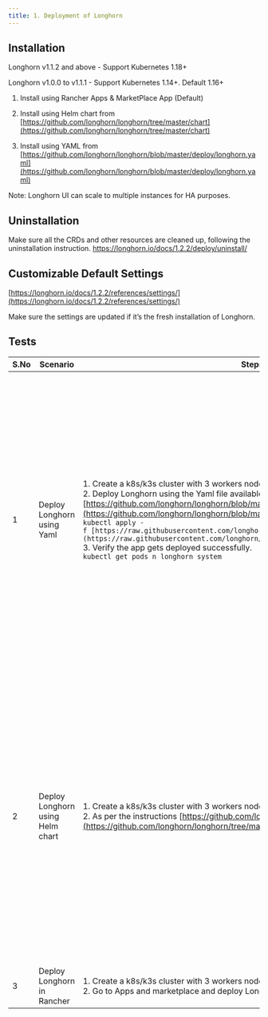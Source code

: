 ```yaml
---
title: 1. Deployment of Longhorn
---
```


Installation
------------
Longhorn v1.1.2 and above - Support Kubernetes 1.18+

Longhorn v1.0.0 to v1.1.1 - Support Kubernetes 1.14+. Default 1.16+

1.  Install using Rancher Apps & MarketPlace App (Default)
    
2.  Install using Helm chart from [https://github.com/longhorn/longhorn/tree/master/chart](https://github.com/longhorn/longhorn/tree/master/chart)
    
3.  Install using YAML from [https://github.com/longhorn/longhorn/blob/master/deploy/longhorn.yaml](https://github.com/longhorn/longhorn/blob/master/deploy/longhorn.yaml)
    

Note: Longhorn UI can scale to multiple instances for HA purposes.

  

Uninstallation
--------------

Make sure all the CRDs and other resources are cleaned up, following the uninstallation instruction.
https://longhorn.io/docs/1.2.2/deploy/uninstall/

Customizable Default Settings
-----------------------------

[https://longhorn.io/docs/1.2.2/references/settings/](https://longhorn.io/docs/1.2.2/references/settings/)

Make sure the settings are updated if it’s the fresh installation of Longhorn.

Tests
----------------

| **S.No** | **Scenario** | **Steps** | **Expected Result**|
| --- | --- | --- | --- |
| 1   | Deploy Longhorn using Yaml | 1.  Create a k8s/k3s cluster with 3 workers nodes.<br>2.  Deploy Longhorn using the Yaml file available [https://github.com/longhorn/longhorn/blob/master/deploy/longhorn.yaml](https://github.com/longhorn/longhorn/blob/master/deploy/longhorn.yaml)  <br>    `kubectl apply -f [https://raw.githubusercontent.com/longhorn/longhorn/master/deploy/longhorn.yaml](https://raw.githubusercontent.com/longhorn/longhorn/master/deploy/longhorn.yaml)`<br>3.  Verify the app gets deployed successfully.  <br>    `kubectl get pods n longhorn system` | *  The below daemonset should be deployed successfully. <pre>engine-image-ei- , longhorn-csi-plugin, longhorn-manager</pre>*   The below deployment should be deployed successfully.  <pre>    csi-attacher, csi-provisioner, csi-resizer, csi-snapshotter, longhorn-driver-deployer, longhorn-ui</pre>*   The Instance-manager-e, Instance-manager-r pods should be deployed on the each worker node.<br>*   The below services should be deployed  <pre>    csi-attacher, csi-provisioner, csi-resizer, csi-snapshotter, longhorn-backend, longhorn-frontend</pre>*   The below crds should be deployed.  <br>    [backingimagedatasources.longhorn.io](http://backingimagedatasources.longhorn.io)  <br>    [backingimagemanagers.longhorn.io](http://backingimagemanagers.longhorn.io)  <br>    [backingimages.longhorn.io](http://backingimages.longhorn.io)  <br>    [backups.longhorn.io](http://backups.longhorn.io)  <br>    [backuptargets.longhorn.io](http://backuptargets.longhorn.io)  <br>    [backupvolumes.longhorn.io](http://backupvolumes.longhorn.io)  <br>    [engineimages.longhorn.io](http://engineimages.longhorn.io)  <br>    [engines.longhorn.io](http://engines.longhorn.io)  <br>    [instancemanagers.longhorn.io](http://instancemanagers.longhorn.io)  <br>    [nodes.longhorn.io](http://nodes.longhorn.io)  <br>    [recurringjobs.longhorn.io](http://recurringjobs.longhorn.io)  <br>    [replicas.longhorn.io](http://replicas.longhorn.io)  <br>    [settings.longhorn.io](http://settings.longhorn.io)  <br>    [sharemanagers.longhorn.io](http://sharemanagers.longhorn.io)  <br>    [volumes.longhorn.io](http://volumes.longhorn.io) |
| 2   | Deploy Longhorn using Helm chart | 1.  Create a k8s/k3s cluster with 3 workers nodes.<br>2.  As per the instructions [https://github.com/longhorn/longhorn/tree/master/chart](https://github.com/longhorn/longhorn/tree/master/chart) deploy the Longhorn app. | *  The below daemonset should be deployed successfully. <pre>engine-image-ei- , longhorn-csi-plugin, longhorn-manager</pre>*   The below deployment should be deployed successfully.  <pre>    csi-attacher, csi-provisioner, csi-resizer, csi-snapshotter, longhorn-driver-deployer, longhorn-ui</pre>*   The Instance-manager-e, Instance-manager-r pods should be deployed on the each worker node.<br>*   The below services should be deployed  <pre>    csi-attacher, csi-provisioner, csi-resizer, csi-snapshotter, longhorn-backend, longhorn-frontend</pre>*   The below crds should be deployed.  <br>    [backingimagedatasources.longhorn.io](http://backingimagedatasources.longhorn.io)  <br>    [backingimagemanagers.longhorn.io](http://backingimagemanagers.longhorn.io)  <br>    [backingimages.longhorn.io](http://backingimages.longhorn.io)  <br>    [backups.longhorn.io](http://backups.longhorn.io)  <br>    [backuptargets.longhorn.io](http://backuptargets.longhorn.io)  <br>    [backupvolumes.longhorn.io](http://backupvolumes.longhorn.io)  <br>    [engineimages.longhorn.io](http://engineimages.longhorn.io)  <br>    [engines.longhorn.io](http://engines.longhorn.io)  <br>    [instancemanagers.longhorn.io](http://instancemanagers.longhorn.io)  <br>    [nodes.longhorn.io](http://nodes.longhorn.io)  <br>    [recurringjobs.longhorn.io](http://recurringjobs.longhorn.io)  <br>    [replicas.longhorn.io](http://replicas.longhorn.io)  <br>    [settings.longhorn.io](http://settings.longhorn.io)  <br>    [sharemanagers.longhorn.io](http://sharemanagers.longhorn.io)  <br>    [volumes.longhorn.io](http://volumes.longhorn.io) | 
| 3   | Deploy Longhorn in Rancher | 1.  Create a k8s/k3s cluster with 3 workers nodes on Rancher cluster.<br>2.  Go to Apps and marketplace and deploy Longhorn with default values | *   The Longhorn and Longhorn CRDs should be installed as two packages.<br>*   The Longhorn app should start display on the cluster explorer.<br>*   The Link to access the Longhorn UI should work properly.<br>*   Verify all the components are available by clicking on the installed apps. |
